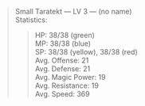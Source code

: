 > Small Taratekt ― LV 3 ― (no name)  
> Statistics:  
> > HP: 38/38 (green)  
> > MP: 38/38 (blue)  
> > SP: 38/38 (yellow), 38/38 (red)  
> > Avg. Offense: 21  
> > Avg. Defense: 21  
> > Avg. Magic Power: 19  
> > Avg. Resistance: 19  
> > Avg. Speed: 369  
